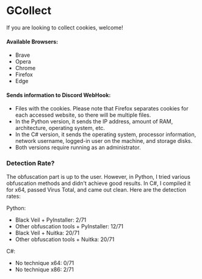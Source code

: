 # GCollect

If you are looking to collect cookies, welcome!

#### Available Browsers:
- Brave
- Opera
- Chrome
- Firefox
- Edge

#### Sends information to Discord WebHook:
- Files with the cookies. Please note that Firefox separates cookies for each accessed website, so there will be multiple files.
- In the Python version, it sends the IP address, amount of RAM, architecture, operating system, etc.
- In the C# version, it sends the operating system, processor information, network username, logged-in user on the machine, and storage disks.
- Both versions require running as an administrator.

### Detection Rate?
The obfuscation part is up to the user. However, in Python, I tried various obfuscation methods and didn't achieve good results. In C#, I compiled it for x64, passed Virus Total, and came out clean. Here are the detection rates:

Python:
- Black Veil + PyInstaller: 2/71
- Other obfuscation tools + PyInstaller: 12/71
- Black Veil + Nuitka: 20/71
- Other obfuscation tools + Nuitka: 20/71

C#:
- No technique x64: 0/71
- No technique x86: 2/71
